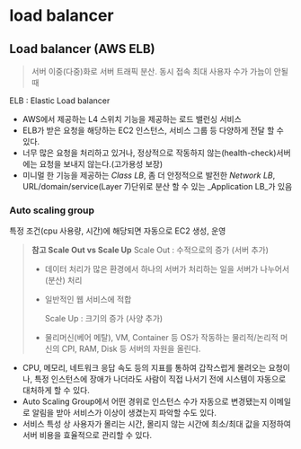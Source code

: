 # load balancer

## Load balancer \(AWS ELB\)

> 서버 이중\(다중\)화로 서버 트래픽 분산. 동시 접속 최대 사용자 수가 가늠이 안될 때

ELB : Elastic Load balancer

* AWS에서 제공하는 L4 스위치 기능을 제공하는 로드 밸런싱 서비스
* ELB가 받은 요청을 해당하는 EC2 인스턴스, 서비스 그룹 등 다양하게 전달 할 수 있다.
* 너무 많은 요청을 처리하고 있거나, 정상적으로 작동하지 않는\(health-check\)서버에는 요청을 보내지 않는다.\(고가용성 보장\)
* 미니멀 한 기능을 제공하는 _Class LB_, 좀 더 안정적으로 발전한 _Network LB_, URL/domain/service\(Layer 7\)단위로 분산 할 수 있는 _Application LB_가 있음

### Auto scaling group

특정 조건\(cpu 사용량, 시간\)에 해당되면 자동으로 EC2 생성, 운영

> **참고 Scale Out vs Scale Up** Scale Out : 수적으로의 증가 \(서버 추가\)
>
> * 데이터 처리가 많은 환경에서 하나의 서버가 처리하는 일을 서버가 나누어서 \(분산\) 처리
> * 일반적인 웹 서비스에 적합
>
>   Scale Up : 크기의 증가 \(사양 추가\)
>
> * 물리머신\(베어 메탈\), VM, Container 등 OS가 작동하는 물리적/논리적 머신의 CPI, RAM, Disk 등 서버의 자원을 올린다.

* CPU, 메모리, 네트워크 응답 속도 등의 지표를 통하여 갑작스럽게 몰려오는 요청이나, 특정 인스턴스에 장애가 나더라도 사람이 직접 나서기 전에 시스템이 자동으로 대처하게 할 수 있다.
* Auto Scaling Group에서 어떤 경위로 인스턴스 수가 자동으로 변경됐는지 이메일로 알림을 받아 서비스가 이상이 생겼는지 파악할 수도 있다.
* 서비스 특성 상 사용자가 몰리는 시간, 몰리지 않는 시간에 최소/최대 값을 지정하여 서버 비용을 효율적으로 관리할 수 있다.

